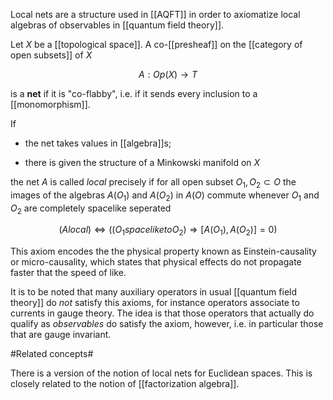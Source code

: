 Local nets are a structure used in [[AQFT]] in order to axiomatize local algebras of observables in [[quantum field theory]].

Let $X$ be a [[topological space]]. A co-[[presheaf]] on the [[category of open subsets]] of $X$

$$
  A : Op(X) \to T
$$

is a **net** if it is "co-flabby", i.e. if it sends every inclusion to a [[monomorphism]].

If 

* the net takes values in [[algebra]]s;

* there is given the structure of a Minkowski manifold on $X$

the net $A$ is called _local_ precisely if for all open subset $O_1, O_2 \subset O$ the images of the algebras $A(O_1)$ and $A(O_2)$ in $A(O)$ commute whenever $O_1$ and $O_2$ are completely spacelike seperated

$$
  (A local)
  \Leftrightarrow
  \left(
  (O_1 spacelike to O_2) \Rightarrow [A(O_1),A(O_2)] = 0 
  \right)
$$

This axiom encodes the the physical property known as Einstein-causality or micro-causality, which states that physical effects do not propagate faster that the speed of like.

It is to be noted that many auxiliary operators in usual [[quantum field theory]] do _not_ satisfy this axioms, for instance operators associate to currents in gauge theory. The idea is that those operators that actually do qualify as _observables_ do satisfy the axiom, however, i.e. in particular those that are gauge invariant.

#Related concepts#

There is a version of the notion of local nets for Euclidean spaces. This is closely related to the notion of [[factorization algebra]].